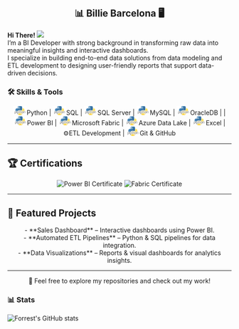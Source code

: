 # <h2 align="center">📊 Billie Barcelona 🖥️</h2>

<p align="Left">
  <b>Hi There!</b> <img src="https://media.giphy.com/media/hvRJCLFzcasrR4ia7z/giphy.gif" width="25">
  <br>
  I’m a BI Developer with strong background in transforming raw data into meaningful insights and interactive dashboards.<br>
  I specialize in building end-to-end data solutions from data modeling and ETL development to designing user-friendly reports that support data-driven decisions.
</p>

<h3>🛠 Skills & Tools</h3>
<p align="center">
  <img src="Images/Python.jpg" width="30px">Python | <img src="Images/Python.jpg" width="30px">SQL | <img src="Images/Python.jpg" width="30px">SQL Server | <img src="Images/Python.jpg" width="30px">MySQL | <img src="Images/Python.jpg" width="30px">OracleDB | | <img src="Images/Python.jpg" width="30px">Power BI | <img src="Images/Python.jpg" width="30px">Microsoft Fabric | <img src="Images/Python.jpg" width="30px">Azure Data Lake | <img src="Images/Python.jpg" width="30px">Excel | ⚙️ETL Development | <img src="Images/Python.jpg" width="30px">Git & GitHub
</p>

---

## 🏆 Certifications
<p align="center">
  <img src="images/powerbi-badge.png" width="120px" alt="Power BI Certificate">  
  <img src="images/fabric-badge.png" width="120px" alt="Fabric Certificate">
</p>

---

## 📂 Featured Projects
<p align="center">
- **Sales Dashboard** – Interactive dashboards using Power BI.<br>
- **Automated ETL Pipelines** – Python & SQL pipelines for data integration.<br>
- **Data Visualizations** – Reports & visual dashboards for analytics insights.
</p>

---

<p align="center">
  🚀 Feel free to explore my repositories and check out my work!
</p>
   </p>

### 📊 Stats

![Forrest's GitHub stats](https://github-readme-stats.vercel.app/api?username=forrestknight&show_icons=true&theme=gruvbox)

<!-- ![GitHub Streak](https://streak-stats.demolab.com?user=ForrestKnight&theme=gruvbox&border_radius=4.5) -->

#
<!--
<details>
 <summary><h3>👨‍💻 Forrest's Coding Journey</h3></summary>
   I started my coding journey as a naive computer science student with a passion to learn everything I could about this programming world - code, unix, linux, theory. And all the while, teaching myself iOS development with a dream to build my own app, but that soon got overshadowed by my desire to excel in Java. A desire that landed me a full-stack software engineering job upon graduation. However, I had another desire I had been pursuing throughout this time - YouTube content creation. I eventually ended up quitting my software engineering job to pursue YouTube full-time, and that has been my focus ever since. But there's something that's always bothered me about my journey - abandoning my dream of building my own app to pursue the safe route, a job. Now I've already taken the leap away from that safety net into this uncomfortable, unexplored world that it being a creator. And it worked out, but again, it became comfortable. It's easier to create a video than go out on a ledge and build my own product. I do have to eat, at the end of the day, but I think it's time. It's time to get uncomfortable again. I have a burning desire to get back on the horse, and fulfill that dream younger me had of building my own app, my own product. And in order to do that, I'll be implmementing a few measures to streamline my YouTube content to focus more time on fulfilling that dream - a dream that I'll be ready to tackle in 2023 due to the measure I'm putting in place now until the end of 2022. Don't wait up, because I'm coming.
-->
[website]: https://fkcodes.com
[youtube]: https://youtube.com/fknight

